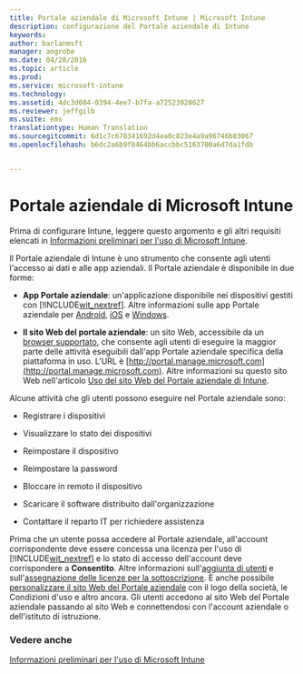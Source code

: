 ```yaml
---
title: Portale aziendale di Microsoft Intune | Microsoft Intune
description: configurazione del Portale aziendale di Intune
keywords: 
author: barlanmsft
manager: angrobe
ms.date: 04/28/2016
ms.topic: article
ms.prod: 
ms.service: microsoft-intune
ms.technology: 
ms.assetid: 4dc3d084-0394-4ee7-b7fa-a72523928627
ms.reviewer: jeffgilb
ms.suite: ems
translationtype: Human Translation
ms.sourcegitcommit: 6d1c7c670341692d4ea0c823e4a9a96746b83067
ms.openlocfilehash: b6dc2a6b9f8464bb6accbbc5163700a6d7da1fdb


---
```


# Portale aziendale di Microsoft Intune

Prima di configurare Intune, leggere questo argomento e gli altri requisiti elencati in [Informazioni preliminari per l'uso di Microsoft Intune](what-to-know-before-you-start-microsoft-intune.md).

Il Portale aziendale di Intune è uno strumento che consente agli utenti l'accesso ai dati e alle app aziendali. Il Portale aziendale è disponibile in due forme:

-   **App Portale aziendale**: un'applicazione disponibile nei dispositivi gestiti con [!INCLUDE[wit_nextref](../includes/wit_nextref_md.md)]. Altre informazioni sulle app Portale aziendale per [Android](/Intune/EndUser/using-your-android-device-with-intune), [iOS](/Intune/EndUser/using-your-ios-or-mac-os-x-device-with-intune) e [Windows](/Intune/EndUser/using-your-windows-device-with-intune).


- **Il sito Web del portale aziendale**: un sito Web, accessibile da un [browser supportato](supported-web-browsers.md), che consente agli utenti di eseguire la maggior parte delle attività eseguibili dall'app Portale aziendale specifica della piattaforma in uso. L'URL è [http://portal.manage.microsoft.com](http://portal.manage.microsoft.com). Altre informazioni su questo sito Web nell'articolo [Uso del sito Web del Portale aziendale di Intune](/Intune/EndUser/using-the-intune-company-portal-website).

Alcune attività che gli utenti possono eseguire nel Portale aziendale sono:

-   Registrare i dispositivi

-   Visualizzare lo stato dei dispositivi

-   Reimpostare il dispositivo

-   Reimpostare la password

-   Bloccare in remoto il dispositivo

-   Scaricare il software distribuito dall'organizzazione

-   Contattare il reparto IT per richiedere assistenza

Prima che un utente possa accedere al Portale aziendale, all'account corrispondente deve essere concessa una licenza per l'uso di [!INCLUDE[wit_nextref](../includes/wit_nextref_md.md)] e lo stato di accesso dell'account deve corrispondere a **Consentito**. Altre informazioni sull'[aggiunta di utenti](start-with-a-paid-subscription-to-microsoft-intune-step-3.md) e sull'[assegnazione delle licenze per la sottoscrizione](start-with-a-paid-subscription-to-microsoft-intune-step-4.md). È anche possibile [personalizzare il sito Web del Portale aziendale](start-with-a-paid-subscription-to-microsoft-intune-step-7.md) con il logo della società, le Condizioni d'uso e altro ancora. Gli utenti accedono al sito Web del Portale aziendale passando al sito Web e connettendosi con l'account aziendale o dell'istituto di istruzione.

### Vedere anche
[Informazioni preliminari per l'uso di Microsoft Intune](what-to-know-before-you-start-microsoft-intune.md)



<!--HONumber=Aug16_HO4-->


